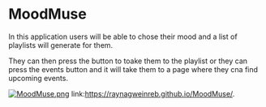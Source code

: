 # MoodMuse
In this application users will be able to chose their mood and a list of playlists will generate for them. 

They can then press the button to toake them to the playlist or they can press the events button and it will take them to a page where they cna find upcoming events.

[![MoodMuse.png](https://i.postimg.cc/664gKgfz/MoodMuse.png)](https://postimg.cc/8sDtBy3r)
link:https://raynagweinreb.github.io/MoodMuse/.
